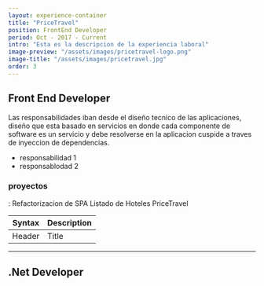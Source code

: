 ```yaml
---
layout: experience-container
title: "PriceTravel"
position: FrontEnd Developer
period: Oct - 2017 - Current
intro: "Esta es la descripcion de la experiencia laboral"
image-preview: "/assets/images/pricetravel-logo.png"
image-title: "/assets/images/pricetravel.jpg"
order: 3
---
```

## Front End Developer
Las responsabilidades iban desde el diseño tecnico de las aplicaciones, diseño que esta basado en servicios en donde cada componente de software es un servicio y debe resolverse en la aplicacion cuspide a traves de inyeccion de dependencias.

* responsabilidad 1
* responsablodad 2

### proyectos

: Refactorizacion de SPA Listado de Hoteles PriceTravel

| Syntax        | Description |
| -----------   | ----------- |
| Header        | Title       |

---
## .Net Developer
